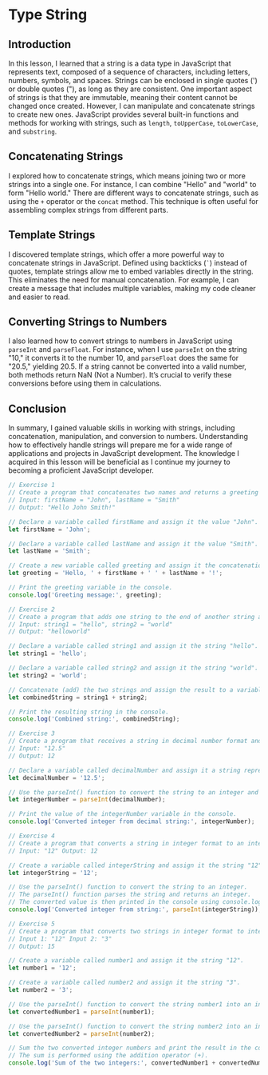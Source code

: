 # Type String

## Introduction
In this lesson, I learned that a string is a data type in JavaScript that represents text, composed of a sequence of characters, including letters, numbers, symbols, and spaces. Strings can be enclosed in single quotes (') or double quotes ("), as long as they are consistent. One important aspect of strings is that they are immutable, meaning their content cannot be changed once created. However, I can manipulate and concatenate strings to create new ones. JavaScript provides several built-in functions and methods for working with strings, such as `length`, `toUpperCase`, `toLowerCase`, and `substring`.

## Concatenating Strings
I explored how to concatenate strings, which means joining two or more strings into a single one. For instance, I can combine "Hello" and "world" to form "Hello world." There are different ways to concatenate strings, such as using the `+` operator or the `concat` method. This technique is often useful for assembling complex strings from different parts.

## Template Strings
I discovered template strings, which offer a more powerful way to concatenate strings in JavaScript. Defined using backticks (`` ` ``) instead of quotes, template strings allow me to embed variables directly in the string. This eliminates the need for manual concatenation. For example, I can create a message that includes multiple variables, making my code cleaner and easier to read.

## Converting Strings to Numbers
I also learned how to convert strings to numbers in JavaScript using `parseInt` and `parseFloat`. For instance, when I use `parseInt` on the string "10," it converts it to the number 10, and `parseFloat` does the same for "20.5," yielding 20.5. If a string cannot be converted into a valid number, both methods return NaN (Not a Number). It’s crucial to verify these conversions before using them in calculations.

## Conclusion
In summary, I gained valuable skills in working with strings, including concatenation, manipulation, and conversion to numbers. Understanding how to effectively handle strings will prepare me for a wide range of applications and projects in JavaScript development. The knowledge I acquired in this lesson will be beneficial as I continue my journey to becoming a proficient JavaScript developer.

```js
// Exercise 1
// Create a program that concatenates two names and returns a greeting phrase.
// Input: firstName = "John", lastName = "Smith"
// Output: "Hello John Smith!"

// Declare a variable called firstName and assign it the value "John".
let firstName = 'John';

// Declare a variable called lastName and assign it the value "Smith".
let lastName = 'Smith';

// Create a new variable called greeting and assign it the concatenation of the strings "Hello, ", firstName, " " and lastName, forming the complete greeting.
let greeting = 'Hello, ' + firstName + ' ' + lastName + '!';

// Print the greeting variable in the console.
console.log('Greeting message:', greeting);

// Exercise 2
// Create a program that adds one string to the end of another string and returns the resulting string.
// Input: string1 = "hello", string2 = "world"
// Output: "helloworld"

// Declare a variable called string1 and assign it the string "hello".
let string1 = 'hello';

// Declare a variable called string2 and assign it the string "world".
let string2 = 'world';

// Concatenate (add) the two strings and assign the result to a variable called combinedString.
let combinedString = string1 + string2;

// Print the resulting string in the console.
console.log('Combined string:', combinedString);

// Exercise 3
// Create a program that receives a string in decimal number format and returns the equivalent integer.
// Input: "12.5"
// Output: 12

// Declare a variable called decimalNumber and assign it a string representing a decimal number, for example, "12.5".
let decimalNumber = '12.5';

// Use the parseInt() function to convert the string to an integer and assign the result to the variable integerNumber.
let integerNumber = parseInt(decimalNumber);

// Print the value of the integerNumber variable in the console.
console.log('Converted integer from decimal string:', integerNumber);

// Exercise 4
// Create a program that converts a string in integer format to an integer number.
// Input: "12" Output: 12

// Create a variable called integerString and assign it the string "12".
let integerString = '12';

// Use the parseInt() function to convert the string to an integer.
// The parseInt() function parses the string and returns an integer.
// The converted value is then printed in the console using console.log().
console.log('Converted integer from string:', parseInt(integerString));

// Exercise 5
// Create a program that converts two strings in integer format to integers, sums those numbers, and presents the result.
// Input 1: "12" Input 2: "3"
// Output: 15

// Create a variable called number1 and assign it the string "12".
let number1 = '12';

// Create a variable called number2 and assign it the string "3".
let number2 = '3';

// Use the parseInt() function to convert the string number1 into an integer.
let convertedNumber1 = parseInt(number1);

// Use the parseInt() function to convert the string number2 into an integer.
let convertedNumber2 = parseInt(number2);

// Sum the two converted integer numbers and print the result in the console.
// The sum is performed using the addition operator (+).
console.log('Sum of the two integers:', convertedNumber1 + convertedNumber2);


```